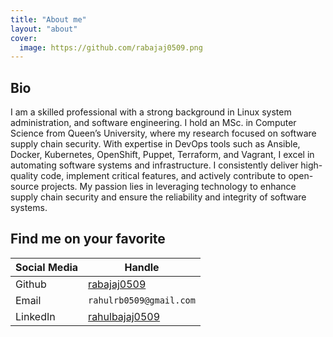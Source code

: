 ```yaml
---
title: "About me"
layout: "about"
cover:
  image: https://github.com/rabajaj0509.png
---
```


## Bio

I am a skilled professional with a strong background in Linux system administration, and software engineering. I hold an MSc. in Computer Science from Queen’s University, where my research focused on software supply chain security. With expertise in DevOps tools such as Ansible, Docker, Kubernetes, OpenShift, Puppet, Terraform, and Vagrant, I excel in automating software systems and infrastructure. I consistently deliver high-quality code, implement critical features, and actively contribute to open-source projects. My passion lies in leveraging technology to enhance supply chain security and ensure the reliability and integrity of software systems.

## Find me on your favorite

| Social Media | Handle|
| ----|---|
| Github | [rabajaj0509](https://github.com/rabajaj0509/) |
| Email | `rahulrb0509@gmail.com` |
| LinkedIn | [rahulbajaj0509](https://www.linkedin.com/in/rahulbajaj0509/) |